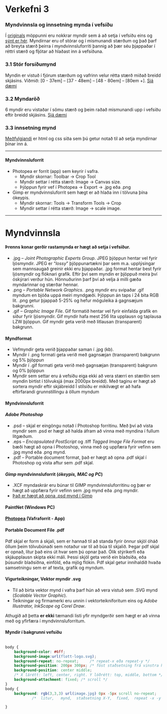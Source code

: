 # Verkefni 3

### Myndvinnsla og innsetning mynda í vefsíðu

Í [originals](originals) möppunni eru nokkrar myndir sem á að setja í vefsíðu eins og [sýnt er hér](/V-3/img/readme.md). Myndirnar eru of stórar og í mismunandi stærðum og það þarf að breyta stærð þeirra í myndvinnsluforriti þannig að þær séu þjappaðar í  réttri stærð og fljótar að hlaðast inn á vefsíðuna.

### 3.1 Stór forsíðumynd 

Myndin er vistuð í fjórum stærðum og vafrinn velur rétta stærð miðað breidd skjásins. 
Viðmið: [0 - 37em] – [37 - 48em] – [48 - 80em] – [80em +]. [Sjá dæmi](/V-3/img/readme.md)

### 3.2 Myndaröð 

6 myndir eru vistaðar í sömu stærð og þeim raðað mismunandi upp í vefsíðu eftir breidd skjásins. [Sjá dæmi](/V-3/img/readme.md)

### 3.3 innsetning mynd

[Meðfylgjandi](/V-3/) er html og css síða sem þú getur notað til að setja myndirnar þínar inn á.

---

#### Myndvinnsluforrit

* Photopea  er forrit (app) sem keyrir í vafra.
  * Myndir skornar:  Toolbar -> Crop Tool
  * Myndir settar í rétta stærð: Image -> Canvas size.
  * Þjöppun fyrir vef  í Photopea  -> Export -> .jpg eða .png
* Gimp er myndvinnsluforrit sem hægt er að hlaða inn í tölvuna þína ókeypis.
  * Myndir skornar: Tools -> Transform Tools -> Crop
  * Myndir settar í rétta stærð: Image -> scale image.

---

# Myndvinnsla

#### Þrenns konar gerðir rastamynda er hægt að setja í vefsíður.

* .jpg – _Joint Photographic Experts Group_. JPEG þjöppun hentar vel fyrir ljósmyndir. JPEG er “_lossy_” þjöppunartækni þar sem m.a. upplýsingar sem mannsaugað greinir ekki eru þjappaðar. .jpg format hentar best fyrir ljósmyndir og flóknari grafík. Eftir því sem myndin er þjöppuð meira því óskýrari verður hún. Hönnuðurinn þarf því að velja á milli gæða myndarinnar og stærðar hennar.
* .png – _Portable Network Graphics_. .png myndir eru svipaðar .gif myndum en bjóða uppá meiri myndgæði. Þjöppun án taps í 24 bita RGB lit. .png getur þjappað 5-25% og hefur möguleika á gagnsæjum bakgrunni.
* .gif – _Graphic Image File_. Gif formatið hentar vel fyrir einfalda grafík en síður fyrir ljósmyndir. Gif myndir hafa mest 256 lita upplausn og taplausa LZW þjöppun. Gif myndir geta verið með litlausan (transparent) bakgrunn. 

#### Myndformat
* Vefmyndir geta verið þjappaðar saman í .jpg (kb). 
* Myndir í .png formati geta verið með gagnsæjan (transparent) bakgrunn og 5% þjöppun
* Myndir í .gif formati geta verið með gagnsæjan (transparent) bakgrunn og 0% þjöppun
* Myndir sem settar eru á vefsíðu eiga ekki að vera stærri en stærðin sem myndin birtist í tölvuksjá (max 2000px breidd). Með <picture> taginu er hægt að sortera myndir eftir skjábreidd
Í stílsíðu er mikilvægt er að hafa eftirfarandi grunnstillingu á öllum myndum 

#### Myndvinnsluforrit

#### _Adobe Photoshop_

* .psd – skjal er eingöngu notað í Photoshop forritinu. Með því að vista myndir sem .psd er hægt að halda áfram að vinna með myndina í fullum litgæðum. 
* .eps – _Encapsulated PostScript_ og .tiff _Tagged Image File Format_ eru bæði hægt að opna í Photoshop, vinna með og uppfæra fyrir vefinn sem .jpg mynd eða .png mynd.
* .pdf – Portable document format, það er hægt að opna .pdf skjal í Photoshop og vista aftur sem .pdf skjal. 

#### _Gimp_ myndvinnsluforrit (_ókeypis, MAC og PC_)

* .XCF myndaskrár eru búnar til GIMP myndvinnsluforritinu og þær er hægt að uppfæra fyrir vefinn sem .jpg mynd eða .png myndir. 
*  [Það er hægt að opna .psd mynd í Gimp](https://www.howtogeek.com/362162/how-to-open-or-convert-a-photoshop-file-if-you-dont-have-photoshop/)

#### PaintNet (Windows PC) 

#### [Photopea](https://www.photopea.com/) (Vafraforrit - App)

#### Portable Document File .pdf

Pdf skjal er form á skjali, sem er hannað til að standa fyrir önnur skjöl óháð öllum þeim tölvubúnaði sem notaður var til að búa til skjalið. Þegar pdf skjal er opnað, lítur það eins út hvar sem þú opnar það. Ólík stýrikerfi eða skjáupplausn skipta ekki máli. Þessi skjöl geta verið ein blaðsíða, eða þúsundir blaðsíðna, einföld, eða mjög flókin. Pdf skjal getur innihaldið hvaða samsetningu sem er af texta, grafík og myndum. 

#### Vigurteikningar, Vektor myndir .svg

* Til að birta vektor mynd í vafra þarf hún að vera vistuð sem .SVG mynd (_Scalable Vector Graphic_). 
* Teikningar og firmamerki eru unnin í vektorteikniforitum eins og _Adobe Illustrator, InkScape og Corel Draw_. 

Athugið að þetta **er ekki** tæmandi listi yfir myndgerðir sem hægt er að vinna með og yfirfæra í myndvinnsluforritum.

#### Myndir í bakgrunni vefsíðu

```CSS

body {
    background-color: #6ff;
    background-image:url(flott-logo.svg);
    background-repeat: no-repeat;     /* repeat-x eða repeat-y */
    background-position: 200px 300px; /* föst staðsetning frá vinstra horni efst */
    background-position: center middle;
    /* X lárétt: left, center, right. Y lóðrétt: top, middle, bottom */
    background-attachment: fixed; /* scroll */	
}
body {			
	background: rgb(3,3,3) url(image.jpg) 0px -5px scroll no-repeat;
            /*  litur,   mynd,  staðsetning X-Y,  fixed,  repeat -x -y */

}

```